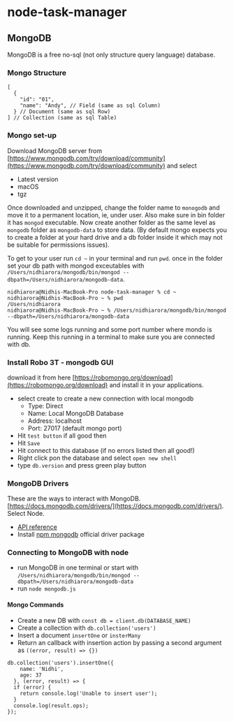 # node-task-manager

## MongoDB
MongoDB is a free no-sql (not only structure query language) database.

### Mongo Structure
```
[
  {
    "id": "01",
    "name": "Andy", // Field (same as sql Column)
  } // Document (same as sql Row)
] // Collection (same as sql Table)
```

### Mongo set-up

Download MongoDB server from [https://www.mongodb.com/try/download/community](https://www.mongodb.com/try/download/community) and select
  - Latest version
  - macOS
  - tgz

Once downloaded and unzipped, change the folder name to `monogodb` and move it to a permanent location, ie, under user. Also make sure in bin folder it has `mongod` executable. Now create another folder as the same level as `mongodb` folder as `mongodb-data` to store data. (By default mongo expects you to create a folder at your hard drive and a db folder inside it which may not be suitable for permissions issues).

To get to your user run `cd ~` in your terminal and run `pwd`. once in the folder set your db path with mongod exceutables with `/Users/nidhiarora/mongodb/bin/mongod --dbpath=/Users/nidhiarora/mongodb-data`.
```
nidhiarora@Nidhis-MacBook-Pro node-task-manager % cd ~
nidhiarora@Nidhis-MacBook-Pro ~ % pwd
/Users/nidhiarora
nidhiarora@Nidhis-MacBook-Pro ~ % /Users/nidhiarora/mongodb/bin/mongod --dbpath=/Users/nidhiarora/mongodb-data
```
You will see some logs running and some port number where mondo is running. Keep this running in a terminal to make sure you are connected with db.

### Install Robo 3T - mongodb GUI
download it from here [https://robomongo.org/download](https://robomongo.org/download) and install it in your applications.

- select create to create a new connection with local mongodb
  - Type: Direct
  - Name: Local MongoDB Database
  - Address: localhost
  - Port: 27017 (default mongo port)
- Hit `test button` if all good then
- Hit `Save`
- Hit connect to this database (if no errors listed then all good!)
- Right click pon the database and select `open new shell`
- type `db.version` and press green play button

### MongoDB Drivers
These are the ways to interact with MongoDB. [https://docs.mongodb.com/drivers/](https://docs.mongodb.com/drivers/). Select Node.

- [API reference](http://mongodb.github.io/node-mongodb-native/3.6/api/)
- Install [npm mongodb](https://www.npmjs.com/package/mongodb) official driver package


### Connecting to MongoDB with node
- run MongoDB in one terminal or start with `/Users/nidhiarora/mongodb/bin/mongod --dbpath=/Users/nidhiarora/mongodb-data`
- run `node mongodb.js`

#### Mongo Commands
- Create a new DB with `const db = client.db(DATABASE_NAME)`
- Create a collection with `db.collection('users')`
- Insert a document `insertOne` or `insterMany`
- Return an callback with insertion action by passing a second argument as `((error, result) => {})`
```
db.collection('users').insertOne({
    name: 'Nidhi',
    age: 37
  }, (error, result) => {
  if (error) {
    return console.log('Unable to insert user');
  }
  console.log(result.ops);
});
```
